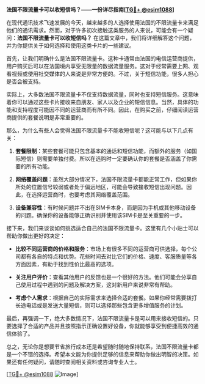 **法国不限流量卡可以收短信吗？——一份详尽指南[[TG💪+ @esim1088](https://t.me/s/esim1088)]**

在现代通讯技术飞速发展的今天，越来越多的人选择使用法国的不限流量卡来满足他们的通讯需求。然而，对于许多初次接触这类服务的人来说，可能会有一个疑问：**法国不限流量卡可以收短信吗？** 在这篇文章中，我们将详细解答这个问题，并为你提供关于如何选择和使用这类卡片的一些建议。

首先，让我们明确什么是法国不限流量卡。这种卡通常由法国的电信运营商提供，用户购买后可以在法国境内享受无限量的数据流量服务。这对于经常需要上网、观看视频或使用社交媒体的人来说是非常方便的。不过，关于短信功能，很多人担心是否会被支持。

实际上，大多数法国不限流量卡不仅支持数据流量，同时也支持短信服务。这意味着你可以通过这些卡片接收来自朋友、家人以及企业的短信信息。当然，具体的功能和支持程度可能因不同的运营商而有所不同。因此，在购买之前，仔细阅读运营商提供的套餐说明是非常重要的。

那么，为什么有些人会觉得法国不限流量卡不能收短信呢？这可能与以下几点有关：

1. **套餐限制**：某些套餐可能只包含基本的通话和短信功能，而额外的服务（如国际短信）则需要单独付费。所以在选购时一定要确认你的套餐是否涵盖了你需要的所有功能。
   
2. **网络覆盖问题**：虽然大部分情况下，法国不限流量卡都能正常工作，但如果你所处的位置信号较弱或者处于偏远地区，可能会导致接收短信出现问题。因此，在选择运营商时，也要考虑其网络覆盖范围。

3. **设备兼容性**：有时候问题并不出在SIM卡本身，而是因为手机或其他移动设备的问题。确保你的设备能够正确识别并使用该SIM卡是至关重要的一步。

接下来，我们来谈谈如何挑选适合自己的法国不限流量卡。这里有几个小贴士可以帮助你做出更好的决定：

- **比较不同运营商的价格和服务**：市场上有很多不同的运营商可供选择，每个公司都有各自的特点和优势。花些时间去对比它们的价格、速度、客服质量等各方面因素，有助于找到性价比最高的选项。
  
- **关注用户评价**：查看其他用户的反馈也是一个很好的方法。他们可能会分享自己使用过程中遇到的问题及解决方案，这对新用户来说非常有帮助。
  
- **考虑个人需求**：根据自己的实际需求来选择合适的套餐。如果你经常需要拨打长途电话或是发送大量短信，则可以选择那些包含更多增值服务的计划。

最后，再强调一下，绝大多数情况下，法国不限流量卡是可以用来接收短信的。只要选择了合适的产品并且按照指示正确设置好设备，你就能够享受到便捷高效的通信体验了。

总之，无论你是想要节省旅行成本还是希望随时随地保持联系，法国不限流量卡都是一个不错的选择。希望本文能为你提供足够的信息来帮助你做出明智的决策。如果还有任何疑问，请随时查阅相关资料或咨询专业人士。

[[TG💪+ @esim1088](https://t.me/s/esim1088) ![Image](https://i.postimg.cc/4NQfJmqS/Snipaste-2025-05-13-00-14-12.png)]